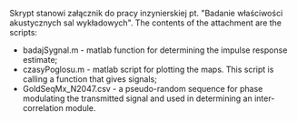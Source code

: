 Skrypt stanowi załącznik do pracy inzynierskiej pt. "Badanie właściwości akustycznych sal wykładowych". The contents of the attachment are the scripts:

- badajSygnal.m - matlab function for determining the impulse response estimate;
- czasyPoglosu.m - matlab script for plotting the maps. This script is calling a function that gives signals;
- GoldSeqMx_N2047.csv - a pseudo-random sequence for phase modulating the transmitted signal and used in determining an inter-correlation module.
